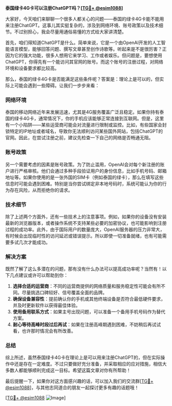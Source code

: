 **泰国绿卡4G卡可以注册ChatGPT吗？[[TG💪+ @esim1088](https://t.me/s/esim1088)]**

大家好，今天咱们来聊聊一个很多人都关心的问题——泰国的绿卡4G卡能不能用来注册ChatGPT。这事儿其实挺复杂的，涉及到网络环境、账号政策以及技术细节。不过别担心，我会尽量用通俗易懂的方式给大家讲清楚。

首先，咱们得知道ChatGPT是什么。简单来说，它是一个由OpenAI开发的人工智能语言模型，能够回答问题、撰写文章甚至创作诗歌等。听起来是不是很厉害？正因为它的强大功能，很多人想用它来学习、工作或者娱乐。但问题是，要想使用ChatGPT，你得先有一个能访问其官网的账号。而这个账号的注册过程，对网络环境和设备要求都比较高。

那么，泰国的绿卡4G卡是否能满足这些条件呢？答案是：理论上是可以的，但实际上可能会遇到一些障碍。让我们一步步来看：

### 网络环境

泰国的移动网络近年来发展迅速，尤其是4G服务覆盖广泛且稳定。如果你持有泰国的绿卡4G卡，通常情况下，你的手机应该能够正常连接到互联网。但是，这里有一个小陷阱——某些运营商可能会对流量进行限制或监控。比如，有些国家会封锁特定的IP地址或者域名，导致你无法顺利访问某些国外网站，包括ChatGPT的官网。因此，在尝试注册之前，建议先检查一下自己的网络是否畅通无阻。

### 账号政策

另一个需要考虑的因素是账号政策。为了防止滥用，OpenAI会对每个新注册的账户进行严格审核。他们会通过多种手段验证用户的身份信息，比如手机号码、邮箱地址等。如果你使用的是一张外国的SIM卡（例如泰国的绿卡），那么在填写这些信息时可能会遇到困难。特别是当你尝试绑定非本地号码时，系统可能认为你的行为存在风险，从而拒绝你的请求。

### 技术细节

除了上述两个方面外，还有一些技术上的注意事项。例如，如果你的设备没有安装最新的浏览器版本，或者操作系统不支持某些必要的加密协议，也可能影响到注册过程的成功率。此外，由于国际用户的数量庞大，OpenAI服务器的压力非常大，有时候会出现临时性的访问延迟或错误提示。所以即使一切准备就绪，也有可能需要多试几次才能成功。

### 解决方案

既然了解了这么多潜在的问题，那有没有什么办法可以提高成功率呢？当然有！以下几点建议或许可以帮助到你：

1. **选择合适的运营商**：不同的运营商提供的网络质量和服务稳定性可能会有所不同。尽量挑选口碑较好、信号覆盖全面的品牌。
2. **确保设备兼容性**：提前确认你的手机或其他终端设备是否符合最低硬件要求，并及时更新软件以获得最佳体验。
3. **使用备用联系方式**：如果主号出现问题，可以准备一个备用手机号码作为替代方案。
4. **耐心等待高峰时段过后再试**：如果在注册高峰期遇到困难，不妨稍后再试试看，也许那时情况会有所改善。

### 总结

综上所述，虽然泰国绿卡4G卡在理论上是可以用来注册ChatGPT的，但在实际操作中还是存在一定难度。不过只要做好充分准备，并采取相应的应对措施，相信大多数人都能够顺利完成这一目标。希望这篇文章对你有所帮助！

最后提醒一下，如果你对这方面感兴趣的话，可以加入我们的交流群[[TG💪+ @esim1088](https://t.me/s/esim1088)]，与其他志同道合的朋友一起探讨更多有趣的话题哦！

[[TG💪+ @esim1088](https://t.me/s/esim1088) ![Image](https://i.postimg.cc/4NQfJmqS/Snipaste-2025-05-13-00-14-12.png)]